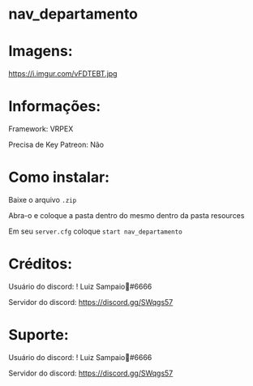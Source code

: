 # nav_departamento

# Imagens:

https://i.imgur.com/vFDTEBT.jpg

# Informações: 

Framework: VRPEX

Precisa de Key Patreon: Não

# Como instalar:

Baixe o arquivo `.zip`

Abra-o e coloque a pasta dentro do mesmo dentro da pasta resources

Em seu `server.cfg` coloque `start nav_departamento`

# Créditos:

Usuário do discord: ! Luiz Sampaio💎#6666

Servidor do discord: https://discord.gg/SWqgs57

# Suporte:

Usuário do discord: ! Luiz Sampaio💎#6666

Servidor do discord: https://discord.gg/SWqgs57
